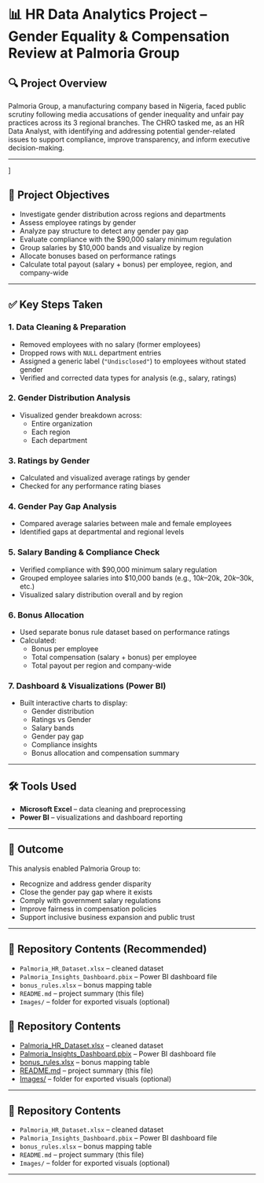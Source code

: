 # 📊 HR Data Analytics Project – Gender Equality & Compensation Review at Palmoria Group

## 🔍 Project Overview

Palmoria Group, a manufacturing company based in Nigeria, faced public scrutiny following media accusations of gender inequality and unfair pay practices across its 3 regional branches. The CHRO tasked me, as an HR Data Analyst, with identifying and addressing potential gender-related issues to support compliance, improve transparency, and inform executive decision-making.

---
]
## 🎯 Project Objectives

- Investigate gender distribution across regions and departments  
- Assess employee ratings by gender  
- Analyze pay structure to detect any gender pay gap  
- Evaluate compliance with the $90,000 salary minimum regulation  
- Group salaries by $10,000 bands and visualize by region  
- Allocate bonuses based on performance ratings  
- Calculate total payout (salary + bonus) per employee, region, and company-wide  

---

## ✅ Key Steps Taken

### 1. Data Cleaning & Preparation
- Removed employees with no salary (former employees)  
- Dropped rows with `NULL` department entries  
- Assigned a generic label (`"Undisclosed"`) to employees without stated gender  
- Verified and corrected data types for analysis (e.g., salary, ratings)

### 2. Gender Distribution Analysis
- Visualized gender breakdown across:
  - Entire organization  
  - Each region  
  - Each department  

### 3. Ratings by Gender
- Calculated and visualized average ratings by gender  
- Checked for any performance rating biases  

### 4. Gender Pay Gap Analysis
- Compared average salaries between male and female employees  
- Identified gaps at departmental and regional levels  

### 5. Salary Banding & Compliance Check
- Verified compliance with $90,000 minimum salary regulation  
- Grouped employee salaries into $10,000 bands (e.g., $10k–$20k, $20k–$30k, etc.)  
- Visualized salary distribution overall and by region  

### 6. Bonus Allocation
- Used separate bonus rule dataset based on performance ratings  
- Calculated:
  - Bonus per employee  
  - Total compensation (salary + bonus) per employee  
  - Total payout per region and company-wide  

### 7. Dashboard & Visualizations (Power BI)
- Built interactive charts to display:
  - Gender distribution  
  - Ratings vs Gender  
  - Salary bands  
  - Gender pay gap  
  - Compliance insights  
  - Bonus allocation and compensation summary  

---

## 🛠 Tools Used

- **Microsoft Excel** – data cleaning and preprocessing  
- **Power BI** – visualizations and dashboard reporting  

---

## 📌 Outcome

This analysis enabled Palmoria Group to:
- Recognize and address gender disparity  
- Close the gender pay gap where it exists  
- Comply with government salary regulations  
- Improve fairness in compensation policies  
- Support inclusive business expansion and public trust  

---

## 📁 Repository Contents (Recommended)

- `Palmoria_HR_Dataset.xlsx` – cleaned dataset  
- `Palmoria_Insights_Dashboard.pbix` – Power BI dashboard file  
- `bonus_rules.xlsx` – bonus mapping table  
- `README.md` – project summary (this file)  
- `Images/` – folder for exported visuals (optional)

## 📁 Repository Contents

- [Palmoria_HR_Dataset.xlsx](https://github.com/ADEWUMI00777/Palmoria-HR-Analytics-Project/blob/main/Palmoria_HR_Dataset.xlsx) – cleaned dataset  
- [Palmoria_Insights_Dashboard.pbix](https://github.com/ADEWUMI00777/Palmoria-HR-Analytics-Project/blob/main/Palmoria_Insights_Dashboard.pbix) – Power BI dashboard file  
- [bonus_rules.xlsx](https://github.com/ADEWUMI00777/Palmoria-HR-Analytics-Project/blob/main/bonus_rules.xlsx) – bonus mapping table  
- [README.md](https://github.com/ADEWUMI00777/Palmoria-HR-Analytics-Project/blob/main/README.md) – project summary (this file)  
- [Images/](https://github.com/ADEWUMI00777/Palmoria-HR-Analytics-Project/tree/main/Images) – folder for exported visuals (optional)

---
## 📁 Repository Contents

- `Palmoria_HR_Dataset.xlsx` – cleaned dataset  
- `Palmoria_Insights_Dashboard.pbix` – Power BI dashboard file  
- `bonus_rules.xlsx` – bonus mapping table  
- `README.md` – project summary (this file)  
- `Images/` – folder for exported visuals (optional)



---



